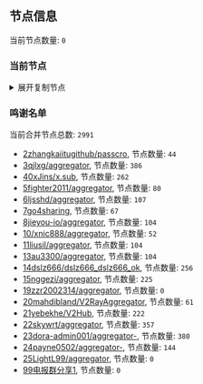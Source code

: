 
## 节点信息
当前节点数量: `0`
### 当前节点
<details>
  <summary>展开复制节点</summary>

    

</details>

### 鸣谢名单
当前合并节点总数: `2991`
- [2zhangkaiitugithub/passcro](https://github.com/zhangkaiitugithub/passcro), 节点数量: `44`
- [3qjlxg/aggregator](https://github.com/qjlxg/aggregator), 节点数量: `386`
- [40xJins/x.sub](https://github.com/0xJins/x.sub), 节点数量: `262`
- [5fighter2011/aggregator](https://github.com/fighter2011/aggregator), 节点数量: `80`
- [6ljsshd/aggregator](https://github.com/ljsshd/aggregator), 节点数量: `107`
- [7go4sharing](https://github.com/go4sharing), 节点数量: `67`
- [8jieyou-io/aggregator](https://github.com/jieyou-io/aggregator), 节点数量: `104`
- [10/xnic888/aggregator](https://github.com/xnic888/aggregator), 节点数量: `52`
- [11liusil/aggregator](https://github.com/liusil/aggregator), 节点数量: `104`
- [13au3300/aggregator](https://github.com/au3300/aggregator), 节点数量: `104`
- [14dslz666/dslz666_dslz666_ok](https://github.com/dslz666/dslz666_dslz666_ok), 节点数量: `256`
- [15nggezi/aggregator](https://github.com/nggezi/aggregator), 节点数量: `225`
- [19zzr2002314/aggregator](https://github.com/zzr2002314/aggregator), 节点数量: `0`
- [20mahdibland/V2RayAggregator](https://github.com/mahdibland/V2RayAggregator), 节点数量: `61`
- [21yebekhe/V2Hub](https://github.com/yebekhe/V2Hub), 节点数量: `222`
- [22skywrt/aggregator](https://github.com/skywrt/aggregator), 节点数量: `357`
- [23dora-admin001/aggregator-](https://github.com/dora-admin001/aggregator-), 节点数量: `380`
- [24payne0502/aggregator-](https://github.com/payne0502/aggregator-), 节点数量: `144`
- [25LightL99/aggregator](https://github.com/LightL99/aggregator), 节点数量: `0`
- [99电报群分享1](https://github.com/cdddbc/getAirport), 节点数量: `0`


